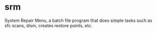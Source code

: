 # srm
System Repair Menu, a batch file program that does simple tasks such as sfc scans, dism, creates restore points, etc.
